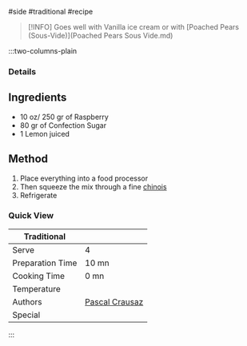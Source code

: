 #side #traditional #recipe

> [!INFO]
> Goes well with Vanilla ice cream or with [Poached Pears (Sous-Vide)](Poached Pears Sous Vide.md)

:::two-columns-plain

### Details
## Ingredients

- 10 oz/ 250 gr of Raspberry
- 80 gr of Confection Sugar
- 1 Lemon juiced


## Method

1. Place everything into a food processor
2. Then squeeze the mix through a fine [chinois](http://www.amazon.com/Rsvp-5-Ss-Conical-Strainer/dp/B0000VLZXU/ref=sr_1_1?s=home-garden&ie=UTF8&qid=1390172965&sr=1-1&keywords=chinois)
3. Refrigerate



### Quick View
| Traditional      |                                                |
| ---------------- | ---------------------------------------------- |
| Serve            | 4                                              |
| Preparation Time | 10 mn                                          |
| Cooking Time     | 0 mn                                           |
| Temperature      |                                                |
| Authors          | [Pascal Crausaz](mailto:pascal@askpascal.com)  |
| Special          |                                                |

:::

